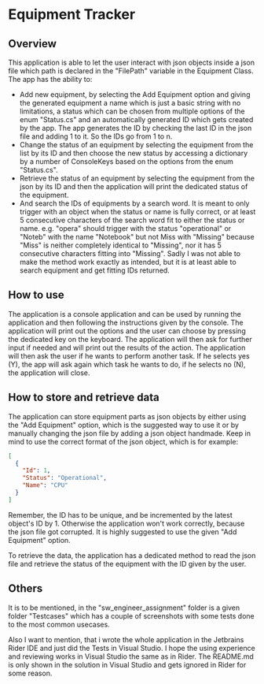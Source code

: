 # Equipment Tracker
## Overview
This application is able to let the user interact with json objects inside a json file which path is declared in the "FilePath" variable in the Equipment Class.
The app has the ability to: 
* Add new equipment, by selecting the Add Equipment option and giving the generated equipment a name which is just a basic string with no limitations, a status which can be chosen from multiple options of the enum "Status.cs" and an automatically generated ID which gets created by the app. The app generates the ID by checking the last ID in the json file and adding 1 to it. So the IDs go from 1 to n.
* Change the status of an equipment by selecting the equipment from the list by its ID and then choose the new status by accessing a dictionary by a number of ConsoleKeys based on the options from the enum "Status.cs".
* Retrieve the status of an equipment by selecting the equipment from the json by its ID and then the application will print the dedicated status of the equipment.
* And search the IDs of equipments by a search word. It is meant to only trigger with an object when the status or name is fully correct, or at least 5 consecutive characters of the search word fit to either the status or name. e.g. "opera" should trigger with the status "operational" or "Noteb" with the name "Notebook" but not Miss with "Missing" because "Miss" is neither completely identical to "Missing", nor it has 5 consecutive characters fitting into "Missing". Sadly I was not able to make the method work exactly as intended, but it is at least able to search equipment and get fitting IDs returned.

## How to use
The application is a console application and can be used by running the application and then following the instructions given by the console. The application will print out the options and the user can choose by pressing the dedicated key on the keyboard. The application will then ask for further input if needed and will print out the results of the action. The application will then ask the user if he wants to perform another task. If he selects yes (Y), the app will ask again which task he wants to do, if he selects no (N), the application will close.

## How to store and retrieve data
The application can store equipment parts as json objects by either using the "Add Equipment" option, which is the suggested way to use it or by manually changing the json file by adding a json object handmade. Keep in mind to use the correct format of the json object, which is for example:
```json
[
  {
    "Id": 1,
    "Status": "Operational",
    "Name": "CPU"
  }
]
```
Remember, the ID has to be unique, and be incremented by the latest object's ID by 1. Otherwise the application won't work correctly, because the json file got corrupted. It is highly suggested to use the given "Add Equipment" option.

To retrieve the data, the application has a dedicated method to read the json file and retrieve the status of the equipment with the ID given by the user.


## Others
It is to be mentioned, in the "sw_engineer_assignment" folder is a given folder "Testcases" which has a couple of screenshots with some tests done to the most common usecases.

Also I want to mention, that i wrote the whole application in the Jetbrains Rider IDE and just did the Tests in Visual Studio. I hope the using experience and reviewing works in Visual Studio the same as in Rider. The README.md is only shown in the solution in Visual Studio and gets ignored in Rider for some reason. 
